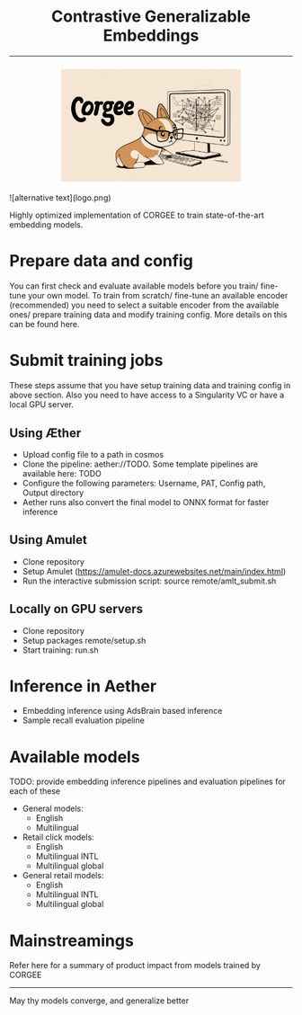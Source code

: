 <h1 align="center">Contrastive Generalizable Embeddings</h1>
<hr>

<div><h3 align="center">
    <img width="320" height="200" src="resources/logo.png" />
</h3></div>
![alternative text](logo.png)

Highly optimized implementation of CORGEE to train state-of-the-art embedding models.

# Prepare data and config
You can first check and evaluate available models before you train/ fine-tune your own model.
To train from scratch/ fine-tune an available encoder (recommended) you need to select a suitable encoder from the available ones/ prepare training data and modify training config. More details on this can be found here.

# Submit training jobs
These steps assume that you have setup training data and training config in above section. Also you need to have access to a Singularity VC or have a local GPU server.
## Using Æther
- Upload config file to a path in cosmos
- Clone the pipeline: aether://TODO. Some template pipelines are available here: TODO
- Configure the following parameters: Username, PAT, Config path, Output directory
- Aether runs also convert the final model to ONNX format for faster inference
## Using Amulet
- Clone repository
- Setup Amulet (https://amulet-docs.azurewebsites.net/main/index.html)
- Run the interactive submission script: source remote/amlt_submit.sh
## Locally on GPU servers
- Clone repository
- Setup packages remote/setup.sh
- Start training: run.sh

# Inference in Aether
- Embedding inference using AdsBrain based inference
- Sample recall evaluation pipeline

# Available models
TODO: provide embedding inference pipelines and evaluation pipelines for each of these
- General models: 
  - English
  - Multilingual
- Retail click models:
  - English
  - Multilingual INTL
  - Multilingual global
- General retail models:
  - English
  - Multilingual INTL
  - Multilingual global

# Mainstreamings
Refer here for a summary of product impact from models trained by CORGEE

<hr>
May thy models converge, and generalize better
